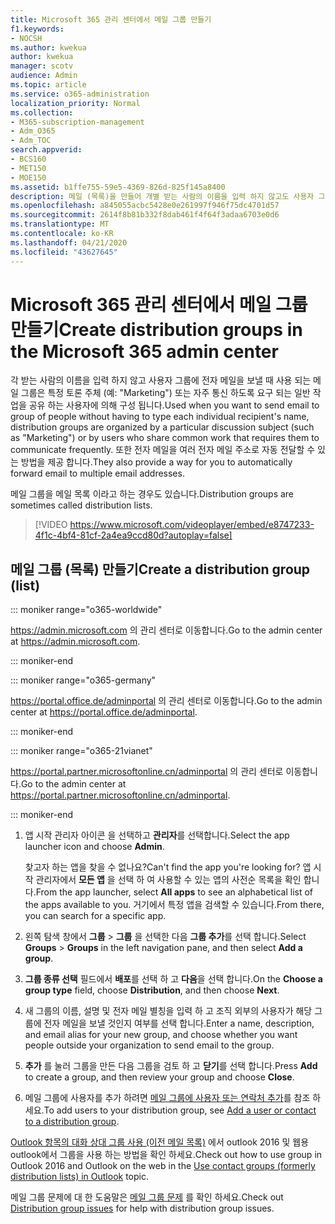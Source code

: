 ```yaml
---
title: Microsoft 365 관리 센터에서 메일 그룹 만들기
f1.keywords:
- NOCSH
ms.author: kwekua
author: kwekua
manager: scotv
audience: Admin
ms.topic: article
ms.service: o365-administration
localization_priority: Normal
ms.collection:
- M365-subscription-management
- Adm_O365
- Adm_TOC
search.appverid:
- BCS160
- MET150
- MOE150
ms.assetid: b1ffe755-59e5-4369-826d-825f145a8400
description: 메일 (목록)을 만들어 개별 받는 사람의 이름을 입력 하지 않고도 사용자 그룹에 전자 메일을 보낼 수 있습니다.
ms.openlocfilehash: a845055acbc5428e0e261997f946f75dc4701d57
ms.sourcegitcommit: 2614f8b81b332f8dab461f4f64f3adaa6703e0d6
ms.translationtype: MT
ms.contentlocale: ko-KR
ms.lasthandoff: 04/21/2020
ms.locfileid: "43627645"
---
```

# <a name="create-distribution-groups-in-the-microsoft-365-admin-center"></a><span data-ttu-id="9530e-103">Microsoft 365 관리 센터에서 메일 그룹 만들기</span><span class="sxs-lookup"><span data-stu-id="9530e-103">Create distribution groups in the Microsoft 365 admin center</span></span>
  
<span data-ttu-id="9530e-104">각 받는 사람의 이름을 입력 하지 않고 사용자 그룹에 전자 메일을 보낼 때 사용 되는 메일 그룹은 특정 토론 주체 (예: "Marketing") 또는 자주 통신 하도록 요구 되는 일반 작업을 공유 하는 사용자에 의해 구성 됩니다.</span><span class="sxs-lookup"><span data-stu-id="9530e-104">Used when you want to send email to group of people without having to type each individual recipient's name, distribution groups are organized by a particular discussion subject (such as "Marketing") or by users who share common work that requires them to communicate frequently.</span></span> <span data-ttu-id="9530e-105">또한 전자 메일을 여러 전자 메일 주소로 자동 전달할 수 있는 방법을 제공 합니다.</span><span class="sxs-lookup"><span data-stu-id="9530e-105">They also provide a way for you to automatically forward email to multiple email addresses.</span></span>
  
<span data-ttu-id="9530e-106">메일 그룹을 메일 목록 이라고 하는 경우도 있습니다.</span><span class="sxs-lookup"><span data-stu-id="9530e-106">Distribution groups are sometimes called distribution lists.</span></span>
  
> [!VIDEO https://www.microsoft.com/videoplayer/embed/e8747233-4f1c-4bf4-81cf-2a4ea9ccd80d?autoplay=false]
  
## <a name="create-a-distribution-group-list"></a><span data-ttu-id="9530e-107">메일 그룹 (목록) 만들기</span><span class="sxs-lookup"><span data-stu-id="9530e-107">Create a distribution group (list)</span></span>

::: moniker range="o365-worldwide"

<span data-ttu-id="9530e-108"><a href="https://go.microsoft.com/fwlink/p/?linkid=2024339" target="_blank">https://admin.microsoft.com</a> 의 관리 센터로 이동합니다.</span><span class="sxs-lookup"><span data-stu-id="9530e-108">Go to the admin center at <a href="https://go.microsoft.com/fwlink/p/?linkid=2024339" target="_blank">https://admin.microsoft.com</a>.</span></span>

::: moniker-end

::: moniker range="o365-germany"

<span data-ttu-id="9530e-109"><a href="https://go.microsoft.com/fwlink/p/?linkid=848041" target="_blank">https://portal.office.de/adminportal</a> 의 관리 센터로 이동합니다.</span><span class="sxs-lookup"><span data-stu-id="9530e-109">Go to the admin center at <a href="https://go.microsoft.com/fwlink/p/?linkid=848041" target="_blank">https://portal.office.de/adminportal</a>.</span></span>

::: moniker-end

::: moniker range="o365-21vianet"

<span data-ttu-id="9530e-110"><a href="https://go.microsoft.com/fwlink/p/?linkid=850627" target="_blank">https://portal.partner.microsoftonline.cn/adminportal</a> 의 관리 센터로 이동합니다.</span><span class="sxs-lookup"><span data-stu-id="9530e-110">Go to the admin center at <a href="https://go.microsoft.com/fwlink/p/?linkid=850627" target="_blank">https://portal.partner.microsoftonline.cn/adminportal</a>.</span></span>

::: moniker-end

1. <span data-ttu-id="9530e-111">앱 시작 관리자 아이콘 을 선택하고 **관리자**를 선택합니다.</span><span class="sxs-lookup"><span data-stu-id="9530e-111">Select the app launcher icon and choose **Admin**.</span></span>
    
    <span data-ttu-id="9530e-112">찾고자 하는 앱을 찾을 수 없나요?</span><span class="sxs-lookup"><span data-stu-id="9530e-112">Can't find the app you're looking for?</span></span> <span data-ttu-id="9530e-113">앱 시작 관리자에서 **모든 앱** 을 선택 하 여 사용할 수 있는 앱의 사전순 목록을 확인 합니다.</span><span class="sxs-lookup"><span data-stu-id="9530e-113">From the app launcher, select **All apps** to see an alphabetical list of the apps available to you.</span></span> <span data-ttu-id="9530e-114">거기에서 특정 앱을 검색할 수 있습니다.</span><span class="sxs-lookup"><span data-stu-id="9530e-114">From there, you can search for a specific app.</span></span> 
    
2. <span data-ttu-id="9530e-115">왼쪽 탐색 창에서 **그룹** \> **그룹** 을 선택한 다음 **그룹 추가**를 선택 합니다.</span><span class="sxs-lookup"><span data-stu-id="9530e-115">Select **Groups** \> **Groups** in the left navigation pane, and then select **Add a group**.</span></span> 
      
3. <span data-ttu-id="9530e-116">**그룹 종류 선택** 필드에서 **배포**를 선택 하 고 **다음**을 선택 합니다.</span><span class="sxs-lookup"><span data-stu-id="9530e-116">On the **Choose a group type** field, choose **Distribution**, and then choose **Next**.</span></span>
  
4. <span data-ttu-id="9530e-117">새 그룹의 이름, 설명 및 전자 메일 별칭을 입력 하 고 조직 외부의 사용자가 해당 그룹에 전자 메일을 보낼 것인지 여부를 선택 합니다.</span><span class="sxs-lookup"><span data-stu-id="9530e-117">Enter a name, description, and email alias for your new group, and choose whether you want people outside your organization to send email to the group.</span></span> 
    
5. <span data-ttu-id="9530e-118">**추가** 를 눌러 그룹을 만든 다음 그룹을 검토 하 고 **닫기**를 선택 합니다.</span><span class="sxs-lookup"><span data-stu-id="9530e-118">Press **Add** to create a group, and then review your group and choose **Close**.</span></span> 
    
6. <span data-ttu-id="9530e-119">메일 그룹에 사용자를 추가 하려면 [메일 그룹에 사용자 또는 연락처 추가](../email/add-user-or-contact-to-distribution-list.md)를 참조 하세요.</span><span class="sxs-lookup"><span data-stu-id="9530e-119">To add users to your distribution group, see [Add a user or contact to a distribution group](../email/add-user-or-contact-to-distribution-list.md).</span></span>
    
<span data-ttu-id="9530e-120">[Outlook 항목의 대화 상대 그룹 사용 (이전 메일 목록)](https://support.office.com/article/1c97fcb2-0ed4-41e6-b401-58f9d7d40e39.aspx) 에서 outlook 2016 및 웹용 outlook에서 그룹을 사용 하는 방법을 확인 하세요.</span><span class="sxs-lookup"><span data-stu-id="9530e-120">Check out how to use group in Outlook 2016 and Outlook on the web in the [Use contact groups (formerly distribution lists) in Outlook](https://support.office.com/article/1c97fcb2-0ed4-41e6-b401-58f9d7d40e39.aspx) topic.</span></span> 
  
<span data-ttu-id="9530e-121">메일 그룹 문제에 대 한 도움말은 [메일 그룹 문제](https://docs.microsoft.com/office365/troubleshoot/groups/distribution-list-issues) 를 확인 하세요.</span><span class="sxs-lookup"><span data-stu-id="9530e-121">Check out [Distribution group issues](https://docs.microsoft.com/office365/troubleshoot/groups/distribution-list-issues) for help with distribution group issues.</span></span> 
  

